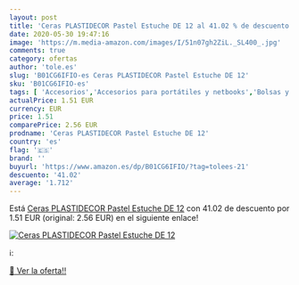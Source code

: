 ```yaml
---
layout: post
title: 'Ceras PLASTIDECOR Pastel Estuche DE 12 al 41.02 % de descuento'
date: 2020-05-30 19:47:16
image: 'https://m.media-amazon.com/images/I/51n07gh2ZiL._SL400_.jpg'
comments: true
category: ofertas
author: 'tole.es'
slug: 'B01CG6IFIO-es Ceras PLASTIDECOR Pastel Estuche DE 12'
sku: 'B01CG6IFIO-es'
tags: [ 'Accesorios','Accesorios para portátiles y netbooks','Bolsas y fundas para portátiles y netbooks','Informática','Mochilas para portátiles y netbooks','plastidecor', ]
actualPrice: 1.51 EUR
currency: EUR
price: 1.51
comparePrice: 2.56 EUR
prodname: 'Ceras PLASTIDECOR Pastel Estuche DE 12'
country: 'es'
flag: '🇪🇸'
brand: ''
buyurl: 'https://www.amazon.es/dp/B01CG6IFIO/?tag=tolees-21'
descuento: '41.02'
average: '1.712'
---
```


Está [Ceras PLASTIDECOR Pastel Estuche DE 12](https://www.amazon.es/dp/B01CG6IFIO/?tag=tolees-21) con 41.02 de descuento por 1.51 EUR (original: 2.56 EUR) en el siguiente enlace!

[![Ceras PLASTIDECOR Pastel Estuche DE 12](https://m.media-amazon.com/images/I/51n07gh2ZiL._SL400_.jpg)](https://www.amazon.es/dp/B01CG6IFIO/?tag=tolees-21)

ℹ️:


[🛒 Ver la oferta!!](https://www.amazon.es/dp/B01CG6IFIO/?tag=tolees-21)
